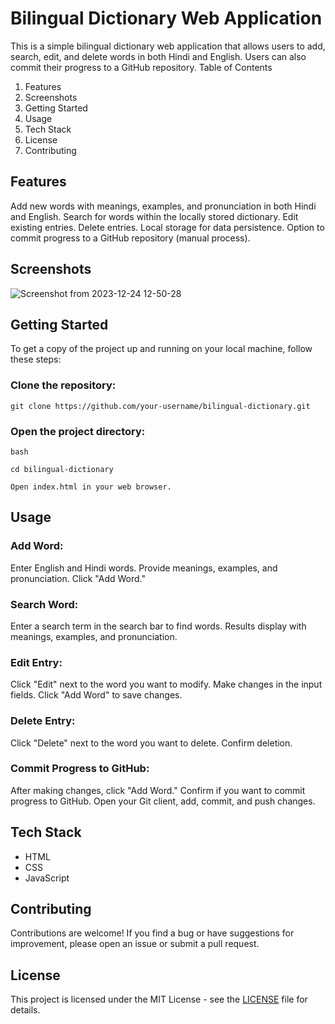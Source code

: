 # Bilingual Dictionary Web Application

This is a simple bilingual dictionary web application that allows users to add, search, edit, and delete words in both Hindi and English. Users can also commit their progress to a GitHub repository.
Table of Contents

1. Features
2. Screenshots
3. Getting Started
4. Usage
5. Tech Stack
6. License
7. Contributing

## Features

Add new words with meanings, examples, and pronunciation in both Hindi and English.
Search for words within the locally stored dictionary.
Edit existing entries.
Delete entries.
Local storage for data persistence.
Option to commit progress to a GitHub repository (manual process).

## Screenshots

![Screenshot from 2023-12-24 12-50-28](https://github.com/DeepteshChaudhari/internship-task/assets/92786069/a163f6be-c877-4718-bd92-2d598ccced31)

## Getting Started

To get a copy of the project up and running on your local machine, follow these steps:

### Clone the repository:

    git clone https://github.com/your-username/bilingual-dictionary.git

### Open the project directory:

    bash

    cd bilingual-dictionary

    Open index.html in your web browser.

## Usage

### Add Word:

Enter English and Hindi words.
Provide meanings, examples, and pronunciation.
Click "Add Word."

### Search Word:

Enter a search term in the search bar to find words.
Results display with meanings, examples, and pronunciation.

### Edit Entry:

Click "Edit" next to the word you want to modify.
Make changes in the input fields.
Click "Add Word" to save changes.

### Delete Entry:

Click "Delete" next to the word you want to delete.
Confirm deletion.

### Commit Progress to GitHub:

After making changes, click "Add Word."
Confirm if you want to commit progress to GitHub.
Open your Git client, add, commit, and push changes.

## Tech Stack

- HTML
- CSS
- JavaScript

## Contributing

Contributions are welcome! If you find a bug or have suggestions for improvement, please open an issue or submit a pull request.

## License

This project is licensed under the MIT License - see the [LICENSE](LICENSE) file for details.
